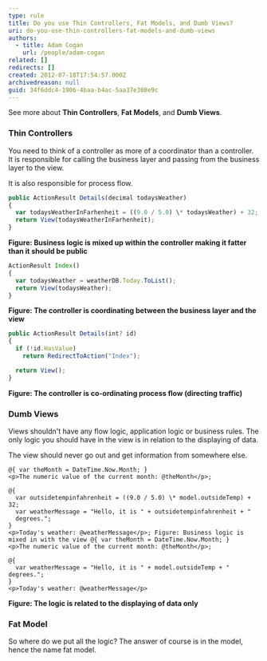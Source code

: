 ```yaml
---
type: rule
title: Do you use Thin Controllers, Fat Models, and Dumb Views?
uri: do-you-use-thin-controllers-fat-models-and-dumb-views
authors:
  - title: Adam Cogan
    url: /people/adam-cogan
related: []
redirects: []
created: 2012-07-18T17:54:57.000Z
archivedreason: null
guid: 34f6ddc4-1906-4baa-b4ac-5aa37e308e9c
---
```

See more about **Thin Controllers**, **Fat Models**, and **Dumb Views**.

<!--endintro-->

### Thin Controllers

You need to think of a controller as more of a coordinator than a controller. 
It is responsible for calling the business layer and passing from the business layer to the view. 

It is also responsible for process flow.

```javascript
public ActionResult Details(decimal todaysWeather)
{
  var todaysWeatherInFarhenheit = ((9.0 / 5.0) \* todaysWeather) + 32;
  return View(todaysWeatherInFarhenheit); 
}
```

**Figure: Business logic is mixed up within the controller making it fatter than it should be public**

```javascript
ActionResult Index()
{
  var todaysWeather = weatherDB.Today.ToList();
  return View(todaysWeather);
} 
```

**Figure: The controller is coordinating between the business layer and the view**

```javascript
public ActionResult Details(int? id)
{
  if (!id.HasValue)
    return RedirectToAction("Index");

  return View();
} 
```

**Figure: The controller is co-ordinating process flow (directing traffic)**

### Dumb Views

Views shouldn't have any flow logic, application logic or business rules.
The only logic you should have in the view is in relation to the displaying of data.

The view should never go out and get information from somewhere else.

```razor
@{ var theMonth = DateTime.Now.Month; }
<p>The numeric value of the current month: @theMonth</p>;

@{
  var outsidetempinfahrenheit = ((9.0 / 5.0) \* model.outsideTemp) + 32;
  var weatherMessage = "Hello, it is " + outsidetempinfahrenheit + " 
  degrees.";
}
<p>Today's weather: @weatherMessage</p>; Figure: Business logic is mixed in with the view @{ var theMonth = DateTime.Now.Month; }
<p>The numeric value of the current month: @theMonth</p>;

@{
  var weatherMessage = "Hello, it is " + model.outsideTemp + " degrees.";
}
<p>Today's weather: @weatherMessage</p>
```

**Figure: The logic is related to the displaying of data only**

### Fat Model

So where do we put all the logic? The answer of course is in the model, hence the name fat model.
